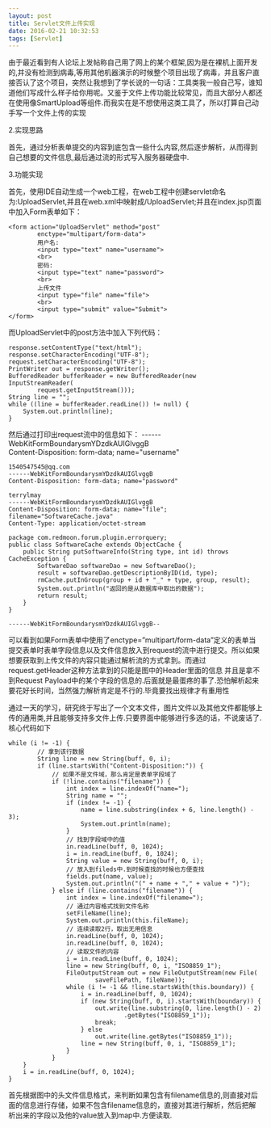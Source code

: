 ```yaml
---
layout: post
title: Servlet文件上传实现
date: 2016-02-21 10:32:53
tags: [Servlet]
---
```


由于最近看到有人论坛上发帖称自己用了网上的某个框架,因为是在裸机上面开发的,并没有检测到病毒,等用其他机器演示的时候整个项目出现了病毒，并且客户直接否认了这个项目，突然让我想到了学长说的一句话：工具类我一般自己写，谁知道他们写成什么样子给你用呢。又鉴于文件上传功能比较常见，而且大部分人都还在使用像SmartUpload等组件.而我实在是不想使用这类工具了，所以打算自己动手写一个文件上传的实现

<!-- more -->

2.实现思路

首先，通过分析表单提交的内容到底包含一些什么内容,然后逐步解析，从而得到自己想要的文件信息,最后通过流的形式写入服务器硬盘中.

3.功能实现

首先，使用IDE自动生成一个web工程，在web工程中创建servlet命名为:UploadServlet,并且在web.xml中映射成/UploadServlet;并且在index.jsp页面中加入Form表单如下：

	<form action="UploadServlet" method="post"  
	        enctype="multipart/form-data">  
	        用户名:  
	        <input type="text" name="username">  
	        <br>  
	        密码:  
	        <input type="text" name="password">  
	        <br>  
	        上传文件  
	        <input type="file" name="file">  
	        <br>  
	        <input type="submit" value="Submit">  
	</form>  

而UploadServlet中的post方法中加入下列代码：

	response.setContentType("text/html");  
	response.setCharacterEncoding("UTF-8");  
	request.setCharacterEncoding("UTF-8");  
	PrintWriter out = response.getWriter();  
	BufferedReader bufferReader = new BufferedReader(new InputStreamReader(  
	        request.getInputStream()));  
	String line = "";  
	while ((line = bufferReader.readLine()) != null) {  
	    System.out.println(line);  
	}

然后通过打印出request流中的信息如下：
	------WebKitFormBoundarysmYDzdkAUIGlvggB  
	Content-Disposition: form-data; name="username"  

	1540547545@qq.com  
	------WebKitFormBoundarysmYDzdkAUIGlvggB  
	Content-Disposition: form-data; name="password"  

	terrylmay  
	------WebKitFormBoundarysmYDzdkAUIGlvggB  
	Content-Disposition: form-data; name="file"; filename="SoftwareCache.java"  
	Content-Type: application/octet-stream  

	package com.redmoon.forum.plugin.errorquery;  
	public class SoftwareCache extends ObjectCache {  
	    public String putSoftwareInfo(String type, int id) throws CacheException {  
	        SoftwareDao softwareDao = new SoftwareDao();  
	        result = softwareDao.getDescriptionByID(id, type);  
	        rmCache.putInGroup(group + id + "_" + type, group, result);  
	        System.out.println("返回的是从数据库中取出的数据");  
	        return result;  
	    }  
	}  

	------WebKitFormBoundarysmYDzdkAUIGlvggB--  

可以看到如果Form表单中使用了enctype=”multipart/form-data”定义的表单当提交表单时表单字段信息以及文件信息放入到request的流中进行提交。所以如果想要获取到上传文件的内容只能通过解析流的方式拿到。而通过request.getHeader这种方法拿到的只能是图中的Header里面的信息
并且是拿不到Request Payload中的某个字段的信息的.后面就是最蛋疼的事了.恐怕解析起来要花好长时间，当然强力解析肯定是不行的.毕竟要找出规律才有重用性

通过一天的学习，研究终于写出了一个文本文件，图片文件以及其他文件都能够上传的通用类,并且能够支持多文件上传.只要界面中能够进行多选的话，不说废话了.核心代码如下

	while (i != -1) {  
	        // 拿到该行数据  
	        String line = new String(buff, 0, i);  
	        if (line.startsWith("Content-Disposition:")) {  
	            // 如果不是文件域，那么肯定是表单字段域了  
	            if (!line.contains("filename")) {  
	                int index = line.indexOf("name=");  
	                String name = "";  
	                if (index != -1) {  
	                    name = line.substring(index + 6, line.length() - 3);  
	                    System.out.println(name);  
	                }  
	                // 找到字段域中的值  
	                in.readLine(buff, 0, 1024);  
	                i = in.readLine(buff, 0, 1024);  
	                String value = new String(buff, 0, i);  
	                // 放入到fileds中.到时候查找的时候也方便查找  
	                fields.put(name, value);  
	                System.out.println("(" + name + "," + value + ")");  
	            } else if (line.contains("filename")) {  
	                int index = line.indexOf("filename=");  
	                // 通过内容格式找到文件名称  
	                setFileName(line);  
	                System.out.println(this.fileName);  
	                // 连续读取2行，取出无用信息  
	                in.readLine(buff, 0, 1024);
	                in.readLine(buff, 0, 1024);  
	                // 读取文件的内容  
	                i = in.readLine(buff, 0, 1024);  
	                line = new String(buff, 0, i, "ISO8859_1");  
	                FileOutputStream out = new FileOutputStream(new File(  
	                        saveFilePath, fileName));  
	                while (i != -1 && !line.startsWith(this.boundary)) {  
	                    i = in.readLine(buff, 0, 1024);  
	                    if (new String(buff, 0, i).startsWith(boundary)) {  
	                        out.write(line.substring(0, line.length() - 2)  
	                                .getBytes("ISO8859_1"));  
	                        break;  
	                    } else  
	                        out.write(line.getBytes("ISO8859_1"));  
	                    line = new String(buff, 0, i, "ISO8859_1");  
	                }  
	            }  
	    }  
	    i = in.readLine(buff, 0, 1024);
	}

首先根据图中的头文件信息格式，来判断如果包含有filename信息的,则直接对后面的信息进行存储，如果不包含filename信息的，直接对其进行解析，然后把解析出来的字段以及他的value放入到map中.方便读取.
